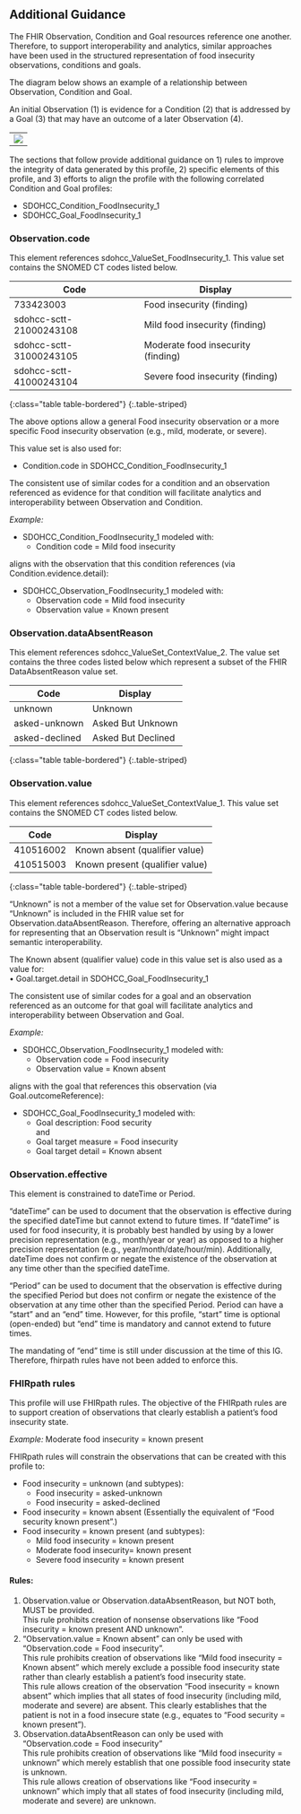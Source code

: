 ## Additional Guidance
The FHIR Observation, Condition and Goal resources reference one another. Therefore, to support interoperability and analytics, similar approaches have been used in the structured representation of food insecurity observations, conditions and goals. 

The diagram below shows an example of a relationship between Observation, Condition and Goal. 

An initial Observation (1) is evidence for a Condition (2) that is addressed by a Goal (3) that may have an outcome of a later Observation (4).


<table><tr><td><img src="Observaion Mindmap 2020.png" /></td></tr></table>

The sections that follow provide additional guidance on 1) rules to improve the integrity of data generated by this profile, 2) specific elements of this profile, and 3) efforts to align the profile with the following correlated Condition and Goal profiles:

* SDOHCC_Condition_FoodInsecurity_1 
* SDOHCC_Goal_FoodInsecurity_1

### Observation.code
This element references sdohcc_ValueSet_FoodInsecurity_1. 
This value set contains the SNOMED CT codes listed below.


| Code | Display |
| -------- | -------- | 
| 733423003  | Food insecurity (finding)    |
| sdohcc-sctt-21000243108| Mild food insecurity (finding)    |
| sdohcc-sctt-31000243105 | Moderate food insecurity (finding)|
| sdohcc-sctt-41000243104 | Severe food insecurity (finding) |
{:class="table table-bordered"}
{:.table-striped}


The above options allow a general Food insecurity observation or a more specific Food insecurity observation (e.g., mild, moderate, or severe).

This value set is also used for:

* Condition.code in SDOHCC_Condition_FoodInsecurity_1

The consistent use of similar codes for a condition and an observation referenced as evidence for that condition will facilitate analytics and interoperability between Observation and Condition.


*Example:*

*	SDOHCC_Condition_FoodInsecurity_1 modeled with: 
	*	Condition code = Mild food insecurity 

aligns with the observation that this condition references (via Condition.evidence.detail):

* SDOHCC_Observation_FoodInsecurity_1 modeled with:
	* Observation code = Mild food insecurity 
	* Observation value = Known present<br>


### Observation.dataAbsentReason
This element references sdohcc_ValueSet_ContextValue_2. The value set contains the three codes listed below which represent a subset of the FHIR DataAbsentReason value set. 

| Code | Display |
| -------- | -------- | 
| unknown | Unknown    |
|   asked-unknown | Asked But Unknown    |
| asked-declined | Asked But Declined |
{:class="table table-bordered"}
{:.table-striped}


### Observation.value
This element references sdohcc_ValueSet_ContextValue_1. This value set contains the SNOMED CT codes listed below.

| Code | Display |
| -------- | -------- | 
| 410516002 | Known absent (qualifier value)   |
|   410515003 | Known present (qualifier value)  |
{:class="table table-bordered"}
{:.table-striped}


“Unknown” is not a member of the value set for Observation.value because “Unknown” is included in the FHIR value set for Observation.dataAbsentReason. Therefore, offering an alternative approach for representing that an Observation result is “Unknown” might impact semantic interoperability. 

The Known absent (qualifier value) code in this value set is also used as a value for:<br>
•	Goal.target.detail in SDOHCC_Goal_FoodInsecurity_1 

The consistent use of similar codes for a goal and an observation referenced as an outcome for that goal will facilitate analytics and interoperability between Observation and Goal.

*Example:*

* SDOHCC_Observation_FoodInsecurity_1 modeled with:
	* Observation code = Food insecurity 
	* Observation value = Known absent<br>

aligns with the goal that references this observation (via Goal.outcomeReference):

* SDOHCC_Goal_FoodInsecurity_1 modeled with:
	* Goal description: Food security <br> and<br>
	* Goal target measure = Food insecurity
	* Goal target detail = Known absent


### Observation.effective
This element is constrained to dateTime or Period. 

“dateTime” can be used to document that the observation is effective during the specified dateTime but cannot extend to future times. If “dateTime” is used for food insecurity, it is probably best handled by using by a lower precision representation (e.g., month/year or year) as opposed to a higher precision representation (e.g., year/month/date/hour/min). Additionally, dateTime does not confirm or negate the existence of the observation at any time other than the specified dateTime. 

“Period” can be used to document that the observation is effective during the specified Period but does not confirm or negate the existence of the observation at any time other than the specified Period. Period can have a “start” and an “end” time. However, for this profile, “start” time is optional (open-ended) but “end” time is mandatory and cannot extend to future times.  

The mandating of “end” time is still under discussion at the time of this IG. Therefore, fhirpath rules have not been added to enforce this. 


### FHIRpath rules 
This profile will use FHIRpath rules. The objective of the FHIRpath rules are to support creation of observations that clearly establish a patient’s food insecurity state. 

*Example:*
Moderate food insecurity = known present 

FHIRpath rules will constrain the observations that can be created with this profile to:

* Food insecurity = unknown (and subtypes):
	* Food insecurity = asked-unknown 
	* Food insecurity = asked-declined
* Food insecurity = known absent (Essentially the equivalent of “Food security known present”.)
* Food insecurity = known present (and subtypes):
	* Mild food insecurity = known present
	* Moderate food insecurity= known present
	* Severe food insecurity = known present

#### Rules:
1. Observation.value or Observation.dataAbsentReason, but NOT both, MUST be provided. <br>This rule prohibits creation of nonsense observations like “Food insecurity = known present AND unknown”.
2.  “Observation.value = Known absent” can only be used with “Observation.code = Food insecurity”. <br> This rule prohibits creation of observations like “Mild food insecurity = Known absent” which merely exclude a possible food insecurity state rather than clearly establish a patient’s food insecurity state. <br> This rule allows creation of the observation “Food insecurity = known absent” which implies that all states of food insecurity (including mild, moderate and severe) are absent. This clearly establishes that the patient is not in a food insecure state (e.g., equates to “Food security = known present”).
3.  Observation.dataAbsentReason can only be used with “Observation.code = Food insecurity” <br>This rule prohibits creation of observations like “Mild food insecurity = unknown” which merely establish that one possible food insecurity state is unknown. <br>This rule allows creation of observations like “Food insecurity = unknown” which imply that all states of food insecurity (including mild, moderate and severe) are unknown.   

